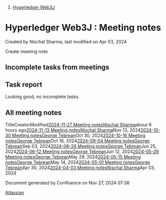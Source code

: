 1. [Hyperledger Web3J](index.html)

# Hyperledger Web3J : Meeting notes

Created by Nischal Sharma, last modified on Apr 03, 2024

Create meeting note

## Incomplete tasks from meetings

## Task report

Looking good, no incomplete tasks.

## All meeting notes

TitleCreatorModified[2024-11-27 Meeting notes](/wiki/spaces/WEB3J/pages/61702145/2024-11-27+Meeting+notes)[Nischal Sharma](/people/63b4047c4bc858b303ce4eae?ref=confluence)about 6 hours ago[2024-11-13 Meeting notes](/wiki/spaces/WEB3J/pages/52232193/2024-11-13+Meeting+notes)[Nischal Sharma](/people/63b4047c4bc858b303ce4eae?ref=confluence)Nov 13, 2024[2024-10-30 Meeting notes](/wiki/spaces/WEB3J/pages/42205243/2024-10-30+Meeting+notes)[George Ţebrean](/people/620128a9506317006b07342a?ref=confluence)Oct 30, 2024[2024-10-16 Meeting notes](/wiki/spaces/WEB3J/pages/31752681/2024-10-16+Meeting+notes)[George Ţebrean](/people/620128a9506317006b07342a?ref=confluence)Oct 16, 2024[2024-09-04 Meeting notes](/wiki/spaces/WEB3J/pages/23101940/2024-09-04+Meeting+notes)[George Ţebrean](/people/620128a9506317006b07342a?ref=confluence)Sep 03, 2024[2024-06-26 Meeting notes](/wiki/spaces/WEB3J/pages/23101926/2024-06-26+Meeting+notes)[George Ţebrean](/people/620128a9506317006b07342a?ref=confluence)Jun 25, 2024[2024-06-12 Meeting notes](/wiki/spaces/WEB3J/pages/23101921/2024-06-12+Meeting+notes)[George Ţebrean](/people/620128a9506317006b07342a?ref=confluence)Jun 12, 2024[2024-05-29 Meeting notes](/wiki/spaces/WEB3J/pages/23101918/2024-05-29+Meeting+notes)[George Ţebrean](/people/620128a9506317006b07342a?ref=confluence)May 29, 2024[2024-05-15 Meeting notes](/wiki/spaces/WEB3J/pages/23101917/2024-05-15+Meeting+notes)[George Ţebrean](/people/620128a9506317006b07342a?ref=confluence)May 14, 2024[2024-05-01 Meeting notes](/wiki/spaces/WEB3J/pages/23101916/2024-05-01+Meeting+notes)[George Ţebrean](/people/620128a9506317006b07342a?ref=confluence)Apr 30, 2024[2024-04-03 Meeting notes](/wiki/spaces/WEB3J/pages/23101910/2024-04-03+Meeting+notes)[Nischal Sharma](/people/63b4047c4bc858b303ce4eae?ref=confluence)Apr 03, 2024

Document generated by Confluence on Nov 27, 2024 07:38

[Atlassian](http://www.atlassian.com/)

